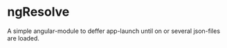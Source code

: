 ngResolve
===================

A simple angular-module to deffer app-launch until on or several json-files are loaded.


